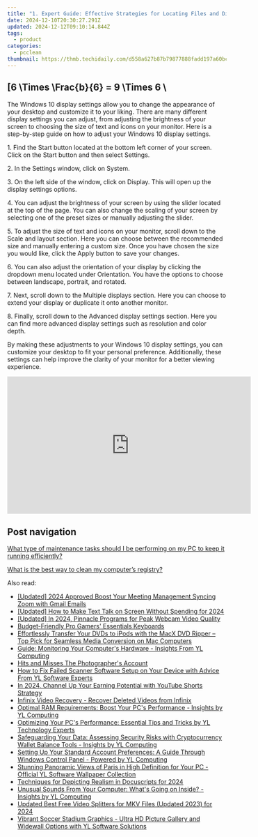 ```yaml
---
title: "1. Expert Guide: Effective Strategies for Locating Files and Directories on Your Computer - Insights From YL Computing"
date: 2024-12-10T20:30:27.291Z
updated: 2024-12-12T09:10:14.844Z
tags:
  - product
categories:
  - pcclean
thumbnail: https://thmb.techidaily.com/d558a627b87b79877888fadd197a60bce9f9f188240e22025a6fa593d0f053ec.jpg
---
```


## \[6 \Times \Frac{b}{6} = 9 \Times 6 \

The Windows 10 display settings allow you to change the appearance of your desktop and customize it to your liking. There are many different display settings you can adjust, from adjusting the brightness of your screen to choosing the size of text and icons on your monitor. Here is a step-by-step guide on how to adjust your Windows 10 display settings. 

1\. Find the Start button located at the bottom left corner of your screen. Click on the Start button and then select Settings.

2\. In the Settings window, click on System.

3\. On the left side of the window, click on Display. This will open up the display settings options. 

4\. You can adjust the brightness of your screen by using the slider located at the top of the page. You can also change the scaling of your screen by selecting one of the preset sizes or manually adjusting the slider.

5\. To adjust the size of text and icons on your monitor, scroll down to the Scale and layout section. Here you can choose between the recommended size and manually entering a custom size. Once you have chosen the size you would like, click the Apply button to save your changes.

6\. You can also adjust the orientation of your display by clicking the dropdown menu located under Orientation. You have the options to choose between landscape, portrait, and rotated.

7\. Next, scroll down to the Multiple displays section. Here you can choose to extend your display or duplicate it onto another monitor.

8\. Finally, scroll down to the Advanced display settings section. Here you can find more advanced display settings such as resolution and color depth. 

By making these adjustments to your Windows 10 display settings, you can customize your desktop to fit your personal preference. Additionally, these settings can help improve the clarity of your monitor for a better viewing experience.

<!-- affiliate ads begin -->
<iframe width="560" height="315" src="https://www.youtube.com/embed/YezPJZzPJ8Q?si=xF1t4BQHFquzvnzE" title="YouTube video player" frameborder="0" allow="accelerometer; autoplay; clipboard-write; encrypted-media; gyroscope; picture-in-picture; web-share" referrerpolicy="strict-origin-when-cross-origin" allowfullscreen></iframe>
<!-- affiliate ads end -->

## Post navigation

[What type of maintenance tasks should I be performing on my PC to keep it running efficiently?](https://tools.techidaily.com/pcclean/products/)

[What is the best way to clean my computer’s registry?](https://tools.techidaily.com/pcclean/products/)

<ins class="adsbygoogle"
     style="display:block"
     data-ad-format="autorelaxed"
     data-ad-client="ca-pub-7571918770474297"
     data-ad-slot="1223367746"></ins>

<ins class="adsbygoogle"
     style="display:block"
     data-ad-client="ca-pub-7571918770474297"
     data-ad-slot="8358498916"
     data-ad-format="auto"
     data-full-width-responsive="true"></ins>

<span class="atpl-alsoreadstyle">Also read:</span>
<div><ul>
<li><a href="https://fox-info.techidaily.com/updated-2024-approved-boost-your-meeting-management-syncing-zoom-with-gmail-emails/"><u>[Updated] 2024 Approved Boost Your Meeting Management Syncing Zoom with Gmail Emails</u></a></li>
<li><a href="https://fox-friendly.techidaily.com/updated-how-to-make-text-talk-on-screen-without-spending-for-2024/"><u>[Updated] How to Make Text Talk on Screen Without Spending for 2024</u></a></li>
<li><a href="https://screen-activity-recording.techidaily.com/updated-in-2024-pinnacle-programs-for-peak-webcam-video-quality/"><u>[Updated] In 2024, Pinnacle Programs for Peak Webcam Video Quality</u></a></li>
<li><a href="https://screen-mirroring-recording.techidaily.com/budget-friendly-pro-gamers-essentials-keyboards/"><u>Budget-Friendly Pro Gamers' Essentials Keyboards</u></a></li>
<li><a href="https://some-guidance.techidaily.com/effortlessly-transfer-your-dvds-to-ipods-with-the-macx-dvd-ripper-top-pick-for-seamless-media-conversion-on-mac-computers/"><u>Effortlessly Transfer Your DVDs to iPods with the MacX DVD Ripper – Top Pick for Seamless Media Conversion on Mac Computers</u></a></li>
<li><a href="https://discover-able.techidaily.com/guide-monitoring-your-computers-hardware-insights-from-yl-computing/"><u>Guide: Monitoring Your Computer's Hardware - Insights From YL Computing</u></a></li>
<li><a href="https://fox-access.techidaily.com/hits-and-misses-the-photographers-account/"><u>Hits and Misses The Photographer's Account</u></a></li>
<li><a href="https://discover-able.techidaily.com/how-to-fix-failed-scanner-software-setup-on-your-device-with-advice-from-yl-software-experts/"><u>How to Fix Failed Scanner Software Setup on Your Device with Advice From YL Software Experts</u></a></li>
<li><a href="https://youtube-clips.techidaily.com/in-2024-channel-up-your-earning-potential-with-youtube-shorts-strategy/"><u>In 2024, Channel Up Your Earning Potential with YouTube Shorts Strategy</u></a></li>
<li><a href="https://review-topics.techidaily.com/infinix-video-recovery-recover-deleted-videos-from-infinix-by-fonelab-android-recover-video/"><u>Infinix Video Recovery - Recover Deleted Videos from Infinix</u></a></li>
<li><a href="https://discover-able.techidaily.com/optimal-ram-requirements-boost-your-pcs-performance-insights-by-yl-computing/"><u>Optimal RAM Requirements: Boost Your PC's Performance - Insights by YL Computing</u></a></li>
<li><a href="https://discover-able.techidaily.com/optimizing-your-pcs-performance-essential-tips-and-tricks-by-yl-technology-experts/"><u>Optimizing Your PC's Performance: Essential Tips and Tricks by YL Technology Experts</u></a></li>
<li><a href="https://discover-able.techidaily.com/safeguarding-your-data-assessing-security-risks-with-cryptocurrency-wallet-balance-tools-insights-by-yl-computing/"><u>Safeguarding Your Data: Assessing Security Risks with Cryptocurrency Wallet Balance Tools - Insights by YL Computing</u></a></li>
<li><a href="https://discover-able.techidaily.com/setting-up-your-standard-account-preferences-a-guide-through-windows-control-panel-powered-by-yl-computing/"><u>Setting Up Your Standard Account Preferences: A Guide Through Windows Control Panel - Powered by YL Computing</u></a></li>
<li><a href="https://discover-able.techidaily.com/stunning-panoramic-views-of-paris-in-high-definition-for-your-pc-official-yl-software-wallpaper-collection/"><u>Stunning Panoramic Views of Paris in High Definition for Your PC - Official YL Software Wallpaper Collection</u></a></li>
<li><a href="https://some-approaches.techidaily.com/techniques-for-depicting-realism-in-docuscripts-for-2024/"><u>Techniques for Depicting Realism in Docuscripts for 2024</u></a></li>
<li><a href="https://discover-able.techidaily.com/unusual-sounds-from-your-computer-whats-going-on-inside-insights-by-yl-computing/"><u>Unusual Sounds From Your Computer: What's Going on Inside? - Insights by YL Computing</u></a></li>
<li><a href="https://smart-video-creator.techidaily.com/updated-best-free-video-splitters-for-mkv-files-updated-2023-for-2024/"><u>Updated Best Free Video Splitters for MKV Files (Updated 2023) for 2024</u></a></li>
<li><a href="https://discover-able.techidaily.com/vibrant-soccer-stadium-graphics-ultra-hd-picture-gallery-and-widewall-options-with-yl-software-solutions/"><u>Vibrant Soccer Stadium Graphics - Ultra HD Picture Gallery and Widewall Options with YL Software Solutions</u></a></li>
</ul></div>


